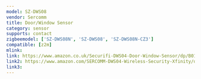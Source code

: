 ```yaml
---
model: SZ-DWS08
vendor: Sercomm
title: Door/Window Sensor
category: sensor
supports: contact
zigbeemodel: ['SZ-DWS08N', 'SZ-DWS08', 'SZ-DWS08N-CZ3']
compatible: [z2m]
mlink: 
link: https://www.amazon.co.uk/Securifi-DWS04-Door-Window-Sensor/dp/B01A6ZLNAY
link2: https://www.amazon.com/SERCOMM-DWS04-Wireless-Security-Xfinity/dp/B018T6LC4E
link3: 
---
```


